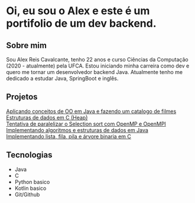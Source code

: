 # Oi, eu sou o Alex e este é um portifolio de um dev backend.
## Sobre mim
Sou Alex Reis Cavalcante, tenho 22 anos e curso Ciências da Computação (2020 - atualmente) pela UFCA. Estou iniciando minha carreira como dev e quero me tornar um desenvolvedor backend Java. Atualmente tenho me dedicado a estudar Java, SpringBoot e inglês.
## Projetos
[Aplicando conceitos de OO em Java e fazendo um catalogo de filmes](https://github.com/AlexReisC/Catalogo-de-Filmes)<br>
[Estruturas de dados em C (Heap)](https://github.com/AlexReisC/Fuga-da-Galaxia)<br>
[Tentativa de paralelizar o Selection sort com OpenMP e OpenMPI](https://github.com/AlexReisC/selection-Sort-Paralelo)<br>
[Implementando algoritmos e estruturas de dados em Java](https://github.com/AlexReisC/Algoritmos-e-Estruturas-de-Dados-em-Java)<br>
[Implementando lista, fila, pila e árvore binaria em C](https://github.com/AlexReisC/Exercicios_AED1)
## Tecnologias
- Java
- C
- Python basico
- Kotlin basico
- Git/Github
